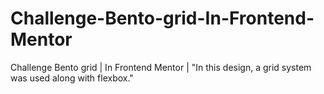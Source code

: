 # Challenge-Bento-grid-In-Frontend-Mentor
 Challenge Bento grid | In Frontend Mentor | "In this design, a grid system was used along with flexbox."
